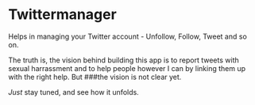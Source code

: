 # Twittermanager
Helps in managing your Twitter account - Unfollow, Follow, Tweet and so on.

The truth is, the vision behind building this app is to report tweets with sexual harrassment and to help people however I can by linking them up
with the right help. But ###the vision is not clear yet.

*Just* stay tuned, and see how it unfolds.
